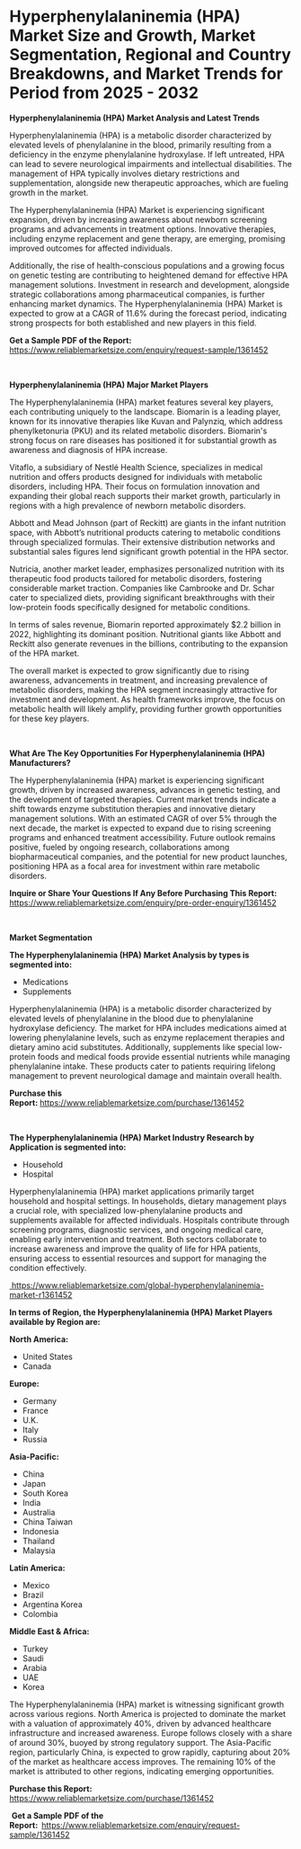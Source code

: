 <p><h1>Hyperphenylalaninemia (HPA) Market Size and Growth, Market Segmentation, Regional and Country Breakdowns, and Market Trends for Period from 2025 -  2032</h1></p><p><strong>Hyperphenylalaninemia (HPA) Market Analysis and Latest Trends</strong></p>
<p><p>Hyperphenylalaninemia (HPA) is a metabolic disorder characterized by elevated levels of phenylalanine in the blood, primarily resulting from a deficiency in the enzyme phenylalanine hydroxylase. If left untreated, HPA can lead to severe neurological impairments and intellectual disabilities. The management of HPA typically involves dietary restrictions and supplementation, alongside new therapeutic approaches, which are fueling growth in the market.</p><p>The Hyperphenylalaninemia (HPA) Market is experiencing significant expansion, driven by increasing awareness about newborn screening programs and advancements in treatment options. Innovative therapies, including enzyme replacement and gene therapy, are emerging, promising improved outcomes for affected individuals. </p><p>Additionally, the rise of health-conscious populations and a growing focus on genetic testing are contributing to heightened demand for effective HPA management solutions. Investment in research and development, alongside strategic collaborations among pharmaceutical companies, is further enhancing market dynamics. The Hyperphenylalaninemia (HPA) Market is expected to grow at a CAGR of 11.6% during the forecast period, indicating strong prospects for both established and new players in this field.</p></p>
<p><strong>Get a Sample PDF of the Report:&nbsp;</strong> <a href="https://www.reliablemarketsize.com/enquiry/request-sample/1361452?utm_campaign=2095&utm_medium=2&utm_source=Github&utm_content=ia&utm_term=13042025&utm_id=hyperphenylalaninemia-hpa">https://www.reliablemarketsize.com/enquiry/request-sample/1361452</a></p>
<p>&nbsp;</p>
<p><strong>Hyperphenylalaninemia (HPA) Major Market Players</strong></p>
<p><p>The Hyperphenylalaninemia (HPA) market features several key players, each contributing uniquely to the landscape. Biomarin is a leading player, known for its innovative therapies like Kuvan and Palynziq, which address phenylketonuria (PKU) and its related metabolic disorders. Biomarin's strong focus on rare diseases has positioned it for substantial growth as awareness and diagnosis of HPA increase.</p><p>Vitaflo, a subsidiary of Nestlé Health Science, specializes in medical nutrition and offers products designed for individuals with metabolic disorders, including HPA. Their focus on formulation innovation and expanding their global reach supports their market growth, particularly in regions with a high prevalence of newborn metabolic disorders.</p><p>Abbott and Mead Johnson (part of Reckitt) are giants in the infant nutrition space, with Abbott’s nutritional products catering to metabolic conditions through specialized formulas. Their extensive distribution networks and substantial sales figures lend significant growth potential in the HPA sector.</p><p>Nutricia, another market leader, emphasizes personalized nutrition with its therapeutic food products tailored for metabolic disorders, fostering considerable market traction. Companies like Cambrooke and Dr. Schar cater to specialized diets, providing significant breakthroughs with their low-protein foods specifically designed for metabolic conditions.</p><p>In terms of sales revenue, Biomarin reported approximately $2.2 billion in 2022, highlighting its dominant position. Nutritional giants like Abbott and Reckitt also generate revenues in the billions, contributing to the expansion of the HPA market. </p><p>The overall market is expected to grow significantly due to rising awareness, advancements in treatment, and increasing prevalence of metabolic disorders, making the HPA segment increasingly attractive for investment and development. As health frameworks improve, the focus on metabolic health will likely amplify, providing further growth opportunities for these key players.</p></p>
<p>&nbsp;</p>
<p><strong>What Are The Key Opportunities For Hyperphenylalaninemia (HPA) Manufacturers?</strong></p>
<p><p>The Hyperphenylalaninemia (HPA) market is experiencing significant growth, driven by increased awareness, advances in genetic testing, and the development of targeted therapies. Current market trends indicate a shift towards enzyme substitution therapies and innovative dietary management solutions. With an estimated CAGR of over 5% through the next decade, the market is expected to expand due to rising screening programs and enhanced treatment accessibility. Future outlook remains positive, fueled by ongoing research, collaborations among biopharmaceutical companies, and the potential for new product launches, positioning HPA as a focal area for investment within rare metabolic disorders.</p></p>
<p><strong>Inquire or Share Your Questions If Any Before Purchasing This Report:</strong> <a href="https://www.reliablemarketsize.com/enquiry/pre-order-enquiry/1361452?utm_campaign=2095&utm_medium=2&utm_source=Github&utm_content=ia&utm_term=13042025&utm_id=hyperphenylalaninemia-hpa">https://www.reliablemarketsize.com/enquiry/pre-order-enquiry/1361452</a></p>
<p>&nbsp;</p>
<p><strong>Market Segmentation</strong></p>
<p><strong>The Hyperphenylalaninemia (HPA) Market Analysis by types is segmented into:</strong></p>
<p><ul><li>Medications</li><li>Supplements</li></ul></p>
<p><p>Hyperphenylalaninemia (HPA) is a metabolic disorder characterized by elevated levels of phenylalanine in the blood due to phenylalanine hydroxylase deficiency. The market for HPA includes medications aimed at lowering phenylalanine levels, such as enzyme replacement therapies and dietary amino acid substitutes. Additionally, supplements like special low-protein foods and medical foods provide essential nutrients while managing phenylalanine intake. These products cater to patients requiring lifelong management to prevent neurological damage and maintain overall health.</p></p>
<p><strong>Purchase this Report:&nbsp;</strong><a href="https://www.reliablemarketsize.com/purchase/1361452?utm_campaign=2095&utm_medium=2&utm_source=Github&utm_content=ia&utm_term=13042025&utm_id=hyperphenylalaninemia-hpa">https://www.reliablemarketsize.com/purchase/1361452</a></p>
<p>&nbsp;</p>
<p><strong>The Hyperphenylalaninemia (HPA) Market Industry Research by Application is segmented into:</strong></p>
<p><ul><li>Household</li><li>Hospital</li></ul></p>
<p><p>Hyperphenylalaninemia (HPA) market applications primarily target household and hospital settings. In households, dietary management plays a crucial role, with specialized low-phenylalanine products and supplements available for affected individuals. Hospitals contribute through screening programs, diagnostic services, and ongoing medical care, enabling early intervention and treatment. Both sectors collaborate to increase awareness and improve the quality of life for HPA patients, ensuring access to essential resources and support for managing the condition effectively.</p></p>
<p><a href="https://www.reliablemarketsize.com/global-hyperphenylalaninemia-market-r1361452?utm_campaign=2095&utm_medium=2&utm_source=Github&utm_content=ia&utm_term=13042025&utm_id=hyperphenylalaninemia-hpa">&nbsp;https://www.reliablemarketsize.com/global-hyperphenylalaninemia-market-r1361452</a></p>
<p><strong>In terms of Region, the Hyperphenylalaninemia (HPA) Market Players available by Region are:</strong></p>
<p>
    <p> <strong> North America: </strong>
        <ul>
            <li>United States</li>
            <li>Canada</li>
        </ul>
        </p> 
    <p> <strong> Europe: </strong>
        <ul>
            <li>Germany</li>
            <li>France</li>
            <li>U.K.</li>
            <li>Italy</li>
            <li>Russia</li>
        </ul>
        </p> 
    <p> <strong> Asia-Pacific: </strong>
        <ul>
            <li>China</li>
            <li>Japan</li>
            <li>South Korea</li>
            <li>India</li>
            <li>Australia</li>
            <li>China Taiwan</li>
            <li>Indonesia</li>
            <li>Thailand</li>
            <li>Malaysia</li>
        </ul>
        </p> 
    <p> <strong> Latin America: </strong>
        <ul>
            <li>Mexico</li>
            <li>Brazil</li>
            <li>Argentina Korea</li>
            <li>Colombia</li>
        </ul>
        </p> 
    <p> <strong> Middle East & Africa: </strong>
        <ul>
            <li>Turkey</li>
            <li>Saudi</li>
            <li>Arabia</li>
            <li>UAE</li>
            <li>Korea</li>
        </ul>
    </p>
    </p>
<p><p>The Hyperphenylalaninemia (HPA) market is witnessing significant growth across various regions. North America is projected to dominate the market with a valuation of approximately 40%, driven by advanced healthcare infrastructure and increased awareness. Europe follows closely with a share of around 30%, buoyed by strong regulatory support. The Asia-Pacific region, particularly China, is expected to grow rapidly, capturing about 20% of the market as healthcare access improves. The remaining 10% of the market is attributed to other regions, indicating emerging opportunities.</p></p>
<p><strong>Purchase this Report: </strong><a href="https://www.reliablemarketsize.com/purchase/1361452?utm_campaign=2095&utm_medium=2&utm_source=Github&utm_content=ia&utm_term=13042025&utm_id=hyperphenylalaninemia-hpa">https://www.reliablemarketsize.com/purchase/1361452</a></p>
<p>&nbsp;<strong>Get a Sample PDF of the Report:&nbsp;&nbsp;</strong><a href="https://www.reliablemarketsize.com/enquiry/request-sample/1361452?utm_campaign=2095&utm_medium=2&utm_source=Github&utm_content=ia&utm_term=13042025&utm_id=hyperphenylalaninemia-hpa">https://www.reliablemarketsize.com/enquiry/request-sample/1361452</a></p>
<p><strong></strong></p>
<p><p></p><p></p><p></p></p>